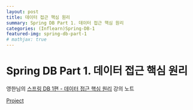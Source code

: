 ```yaml
---
layout: post
title: 데이터 접근 핵심 원리
summary: Spring DB Part 1. 데이터 접근 핵심 원리
categories: (Inflearn)Spring-DB-1
featured-img: spring-db-part-1
# mathjax: true
---
```


# Spring DB Part 1. 데이터 접근 핵심 원리

영한님의 [스프링 DB 1편 - 데이터 접근 핵심 원리](https://www.inflearn.com/course/%EC%8A%A4%ED%94%84%EB%A7%81-db-1/) 강의 노트







[Project](https://github.com/jihunparkme/Inflearn_Spring_MVC_Part-2)